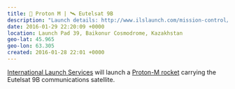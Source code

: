 ```yaml
---
title: 🚀 Proton M | 🛰 Eutelsat 9B
description: "Launch details: http://www.ilslaunch.com/mission-control/mission-eutelsat-9b\\nWatch live: http://eutelsat9b.imgondemand.com/"
date: 2016-01-29 22:20:09 +0000
location: Launch Pad 39, Baikonur Cosmodrome, Kazakhstan
geo-lat: 45.965
geo-lon: 63.305
created: 2016-01-28 22:01 +0000
---
```


[International Launch Services](https://en.wikipedia.org/wiki/International_Launch_Services) will launch a [Proton-M rocket](https://en.wikipedia.org/wiki/Proton-M) carrying the Eutelsat 9B communications satellite.
